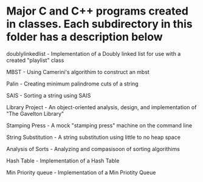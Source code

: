 # Major C and C++ programs created in classes. Each subdirectory in this folder has a description below

doublylinkedlist - Implementation of a Doubly linked list for use with a created "playlist" class

MBST - Using Camerini's algorithim to construct an mbst

Palin - Creating minimum palindrome cuts of a string

SAIS - Sorting a string using SAIS 

Library Project - An object-oriented analysis, design, and implementation of "The Gavelton Library"

Stamping Press - A mock "stamping press" machine on the command line

String Substitution - A string substitution using little to no heap space

Analysis of Sorts - Analyzing and compasisoon of sorting algorithims

Hash Table - Implementation of a Hash Table

Min Priority queue - Implementation of a Min Priotity Queue
